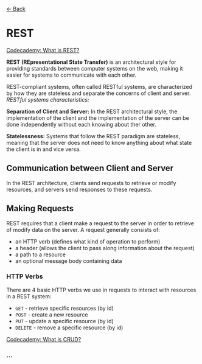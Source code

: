 [&larr; Back](./README.md)

# REST

[Codecademy: What is REST?](https://www.codecademy.com/article/what-is-rest)

**REST (REpresentational State Transfer)** is an architectural style for providing standards between computer systems on the web, making it easier for systems to communicate with each other.

REST-compliant systems, often called RESTful systems, are characterized by how they are stateless and separate the concerns of client and server. _RESTful systems characteristics:_

**Separation of Client and Server:** In the REST architectural style, the implementation of the client and the implementation of the server can be done independently without each knowing about ther other.

**Statelessness:** Systems that follow the REST paradigm are stateless, meaning that the server does not need to know anything about what state the client is in and vice versa.

## Communication between Client and Server

In the REST architecture, clients send requests to retrieve or modify resources, and servers send responses to these requests.

## Making Requests

REST requires that a client make a request to the server in order to retrieve of modify data on the server. A request generally consists of:

- an HTTP verb (defines what kind of operation to perform)
- a header (allows the client to pass along information about the request)
- a path to a resource
- an optional message body containing data

### HTTP Verbs

There are 4 basic HTTP verbs we use in requests to interact with resources in a REST system:

- `GET` - retrieve specific resources (by id)
- `POST` - create a new resource
- `PUT` - update a specific resource (by id)
- `DELETE` - remove a specific resource (by id)

[Codecademy: What is CRUD?](https://www.codecademy.com/article/what-is-crud)

### ...

<!-- ### Headers and Accept parameters -->
